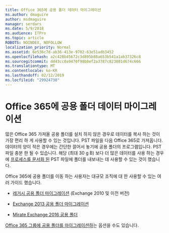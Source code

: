 ```yaml
---
title: Office 365에 공용 폴더 데이터 마이그레이션
ms.author: dmaguire
author: msdmaguire
manager: serdars
ms.date: 5/9/2018
ms.audience: ITPro
ms.topic: article
ROBOTS: NOINDEX, NOFOLLOW
localization_priority: Normal
ms.assetid: 6e536c7d-ab36-413e-9702-63e51adb3452
ms.openlocfilehash: a2c428b45672c3d895b88a653b541a1ab37326c8
ms.sourcegitcommit: dd43cc0a9470f98b8ef2a3787c823801d674c666
ms.translationtype: MT
ms.contentlocale: ko-KR
ms.lasthandoff: 02/12/2019
ms.locfileid: "29924738"
---
```

# <a name="migrate-public-folder-data-to-office-365"></a>Office 365에 공용 폴더 데이터 마이그레이션

많은 Office 365 가져올 공용 폴더를 설치 하지 않은 경우로 데이터를 복사 하는 것이 가장 편리 하 게 사용할 수 있는 것입니다. PST 파일을 다음 Office 365로 가져옵니다. 데이터의 양이 적은 경우에는 간단한 끌어서 놓기에 공용 폴더의 프로그램입니다. PST 파일 충분 한 될 수 있습니다. 해당 (최대 30 g B) 보다 더 많은 데이터를 사용 하는 경우에 [프로세스를 문서화 된](https://technet.microsoft.com/library/dn874017%28v=exchg.150%29.aspx) PST 파일에 폴더를 내보내는 데 사용할 수 있는 것이 했습니다. 
  
Office 365에 공용 폴더를 이동 하는 사용자는 대규모 조직에 대 한 사용할 수 있는 여러 가이드 했습니다.
  
- [레거시 공용 폴더 마이그레이션](https://technet.microsoft.com/library/dn874017%28v=exchg.150%29.aspx) (Exchange 2010 및 이전 버전) 
    
- [Exchange 2013 공용 폴더 마이그레이션](https://technet.microsoft.com/library/mt798260%28v=exchg.150%29.aspx)
    
- [Mirate Exchange 2016 공용 폴더](https://technet.microsoft.com/library/mt798260%28v=exchg.160%29.aspx)
    
[Office 365 그룹에 공용 폴더를 마이그레이션하](https://technet.microsoft.com/library/mt843872%28v=exchg.150%29.aspx)는 옵션을 수도 있습니다.
  


